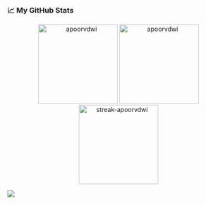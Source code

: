 ### 📈 My GitHub Stats


<div align="center">
  <img height="180px" src="https://github-readme-stats.vercel.app/api?username=keshav-0907&show_icons=true&theme=gotham" alt="apoorvdwi" />  
  <img height="180px" src="https://github-readme-stats.vercel.app/api/top-langs/?username=keshav-0907&layout=compact&show_icons=true&theme=gotham&hide=jupyter%20notebook" alt="apoorvdwi" />
  <img height="180px" src="http://github-readme-streak-stats.herokuapp.com?user=keshav-0907&theme=gotham&hide_border=false&date_format=M%20j%5B%2C%20Y%5D" alt="streak-apoorvdwi" />
</div>

[![](https://visitcount.itsvg.in/api?id=keshav-0907&label=Profile%20Views&icon=8&pretty=true)](https://visitcount.itsvg.in)
